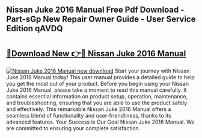 ## Nissan Juke 2016 Manual Free Pdf Download - Part-sGp New Repair Owner Guide - User Service Edition qAVDQ

# <h2><a href="http://cf14648.oget.top/?id=Nissan+Juke+2016+Manual">🔗Download New 👉🔴 Nissan Juke 2016 Manual</a></h2>

[![Nissan Juke 2016 Manual new download](https://i.imgur.com/5g1atiW.png)](http://cf14648.oget.top/?id=Nissan+Juke+2016+Manual)
Start your journey with Nissan Juke 2016 Manual today! This user manual provides a detailed guide to help you get the most out of your product. Before you begin using your Nissan Juke 2016 Manual, please take a moment to read this manual carefully. It contains essential information on product setup, operation, maintenance, and troubleshooting, ensuring that you are able to use the product safely and effectively. This remarkable Nissan Juke 2016 Manual offers a seamless blend of functionality and user-friendliness, thanks to its advanced features. Your Success is Our Goal Nissan Juke 2016 Manual. We are committed to ensuring your complete satisfaction.
